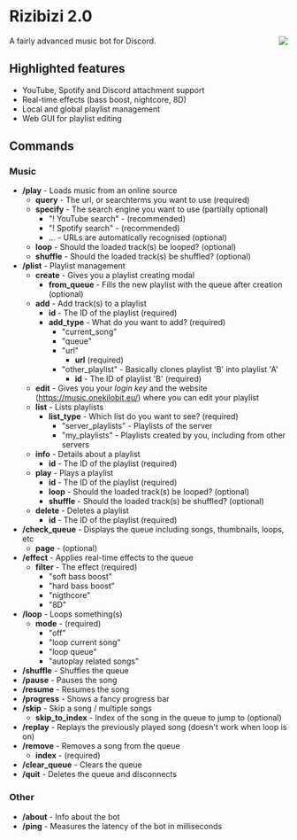 # Rizibizi 2.0

<img align="right" src="https://music.onekilobit.eu/media/pot-lid3.gif">
A fairly advanced music bot for Discord.

## Highlighted features
- YouTube, Spotify and Discord attachment support
- Real-time effects (bass boost, nightcore, 8D)
- Local and global playlist management
- Web GUI for playlist editing


## Commands

### Music
- **/play** - Loads music from an online source
  - **query** - The url, or searchterms you want to use (required)
  - **specify** - The search engine you want to use (partially optional) 
    - "! YouTube search" - (recommended)
    - "! Spotify search" - (recommended)
    - ... - URLs are automatically recognised (optional)
  - **loop** - Should the loaded track(s) be looped? (optional)
  - **shuffle** - Should the loaded track(s) be shuffled? (optional)
- **/plist** - Playlist management
  - **create** - Gives you a playlist creating modal
    - **from_queue** - Fills the new playlist with the queue after creation (optional)
  - **add** - Add track(s) to a playlist
    - **id** - The ID of the playlist (required)
    - **add_type** - What do you want to add? (required)
      - "current_song"
      - "queue"
      - "url"
        - **url** (required)
      - "other_playlist" - Basically clones playlist 'B' into playlist 'A'
        - **id** - The ID of playlist 'B' (required)
  - **edit** - Gives you your *login key* and the website (https://music.onekilobit.eu/) where you can edit your playlist
  - **list** - Lists playlists
    - **list_type** - Which list do you want to see? (required)
      - "server_playlists" - Playlists of the server
      - "my_playlists" - Playlists created by you, including from other servers
  - **info** - Details about a playlist
    - **id** - The ID of the playlist (required)
  - **play** - Plays a playlist
    - **id** - The ID of the playlist (required)
    - **loop** - Should the loaded track(s) be looped? (optional)
    - **shuffle** - Should the loaded track(s) be shuffled? (optional)
  - **delete** - Deletes a playlist
    - **id** - The ID of the playlist (required)
- **/check_queue** - Displays the queue including songs, thumbnails, loops, etc
  - **page** - (optional)
- **/effect** - Applies real-time effects to the queue
  - **filter** - The effect (required)
    - "soft bass boost"
    - "hard bass boost"
    - "nigthcore"
    - "8D"
- **/loop** - Loops something(s)
  - **mode** - (required)
    - "off"
    - "loop current song"
    - "loop queue"
    - "autoplay related songs"
- **/shuffle** - Shuffles the queue
- **/pause** - Pauses the song
- **/resume** - Resumes the song
- **/progress** - Shows a fancy progress bar
- **/skip** - Skip a song / multiple songs
  - **skip_to_index** - Index of the song in the queue to jump to (optional)
- **/replay** - Replays the previously played song (doesn't work when loop is on)
- **/remove** - Removes a song from the queue
  - **index** - (required)
- **/clear_queue** - Clears the queue
- **/quit** - Deletes the queue and disconnects
  
### Other
- **/about** - Info about the bot
- **/ping** - Measures the latency of the bot in milliseconds

